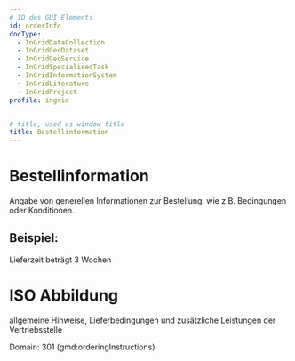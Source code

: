```yaml
---
# ID des GUI Elements
id: orderInfo
docType:
  - InGridDataCollection
  - InGridGeoDataset
  - InGridGeoService
  - InGridSpecialisedTask
  - InGridInformationSystem
  - InGridLiterature
  - InGridProject
profile: ingrid


# title, used as window title
title: Bestellinformation
---
```


# Bestellinformation

Angabe von generellen Informationen zur Bestellung, wie z.B. Bedingungen oder Konditionen.

## Beispiel:

Lieferzeit beträgt 3 Wochen

# ISO Abbildung

allgemeine Hinweise, Lieferbedingungen und zusätzliche Leistungen der Vertriebsstelle

Domain: 301 (gmd:orderingInstructions)
